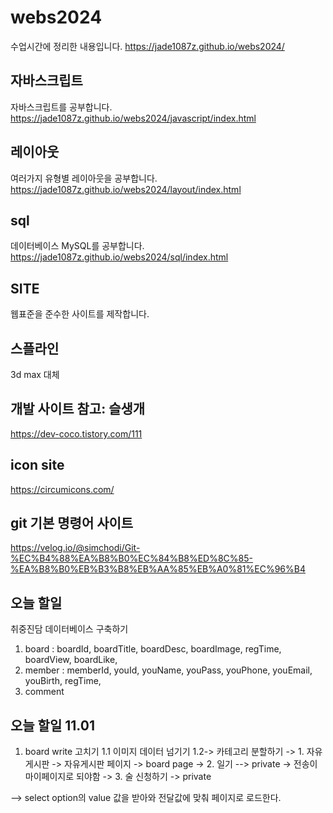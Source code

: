# webs2024

수업시간에 정리한 내용입니다.
https://jade1087z.github.io/webs2024/

## 자바스크립트

자바스크립트를 공부합니다.
https://jade1087z.github.io/webs2024/javascript/index.html

## 레이아웃

여러가지 유형별 레이아웃을 공부합니다.
https://jade1087z.github.io/webs2024/layout/index.html

## sql

데이터베이스 MySQL를 공부합니다.
https://jade1087z.github.io/webs2024/sql/index.html

## SITE

웹표준을 준수한 사이트를 제작합니다.

## 스플라인

3d max 대체

## 개발 사이트 참고: 슬생개

https://dev-coco.tistory.com/111

## icon site

https://circumicons.com/

## git 기본 명령어 사이트

https://velog.io/@simchodi/Git-%EC%B4%88%EA%B8%B0%EC%84%B8%ED%8C%85-%EA%B8%B0%EB%B3%B8%EB%AA%85%EB%A0%81%EC%96%B4

## 오늘 할일

취중진담 데이터베이스 구축하기

1. board : boardId, boardTitle, boardDesc, boardImage, regTime, boardView, boardLike,
2. member : memberId, youId, youName, youPass, youPhone, youEmail, youBirth, regTime,
3. comment

## 오늘 할일 11.01

1. board write 고치기
   1.1 이미지 데이터 넘기기
   1.2-> 카테고리 분할하기
   -> 1. 자유게시판 -> 자유게시판 페이지 -> board page
   -> 2. 일기 --> private -> 전송이 마이페이지로 되야함
   -> 3. 술 신청하기 -> private

--> select option의 value 값을 받아와 전달값에 맞춰 페이지로 로드한다.
